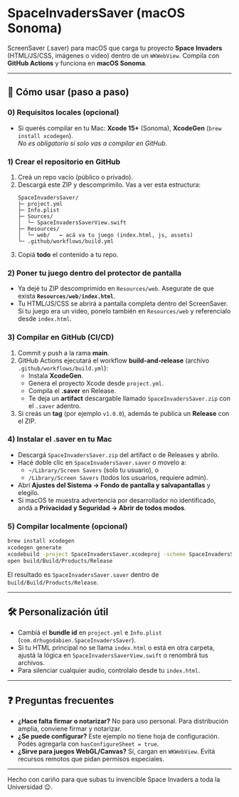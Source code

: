 # SpaceInvadersSaver (macOS Sonoma)

ScreenSaver (.saver) para macOS que carga tu proyecto **Space Invaders** (HTML/JS/CSS, imágenes o video) dentro de un `WKWebView`. Compila con **GitHub Actions** y funciona en **macOS Sonoma**.

---

## 🚀 Cómo usar (paso a paso)

### 0) Requisitos locales (opcional)
- Si querés compilar en tu Mac: **Xcode 15+** (Sonoma), **XcodeGen** (`brew install xcodegen`).  
  *No es obligatorio si solo vas a compilar en GitHub.*

### 1) Crear el repositorio en GitHub
1. Creá un repo vacío (público o privado).
2. Descargá este ZIP y descomprimilo. Vas a ver esta estructura:
   ```
   SpaceInvadersSaver/
   ├─ project.yml
   ├─ Info.plist
   ├─ Sources/
   │  └─ SpaceInvadersSaverView.swift
   ├─ Resources/
   │  └─ web/   ← acá va tu juego (index.html, js, assets)
   └─ .github/workflows/build.yml
   ```
3. Copiá **todo** el contenido a tu repo.

### 2) Poner tu juego dentro del protector de pantalla
- Ya dejé tu ZIP descomprimido en `Resources/web`. Asegurate de que exista **`Resources/web/index.html`**.
- Tu HTML/JS/CSS se abrirá a pantalla completa dentro del ScreenSaver. Si tu juego era un video, ponelo también en `Resources/web` y referencialo desde `index.html`.

### 3) Compilar en GitHub (CI/CD)
1. Commit y push a la rama **main**.
2. GitHub Actions ejecutará el workflow **build-and-release** (archivo `.github/workflows/build.yml`):
   - Instala **XcodeGen**.
   - Genera el proyecto Xcode desde `project.yml`.
   - Compila el **.saver** en Release.
   - Te deja un **artifact** descargable llamado `SpaceInvadersSaver.zip` con el `.saver` adentro.
3. Si creás un **tag** (por ejemplo `v1.0.0`), además te publica un **Release** con el ZIP.

### 4) Instalar el .saver en tu Mac
- Descargá `SpaceInvadersSaver.zip` del artifact o de Releases y abrilo.
- Hacé doble clic en `SpaceInvadersSaver.saver` o movelo a:
  - `~/Library/Screen Savers` (solo tu usuario), o
  - `/Library/Screen Savers` (todos los usuarios, requiere admin).
- Abrí **Ajustes del Sistema → Fondo de pantalla y salvapantallas** y elegilo.
- Si macOS te muestra advertencia por desarrollador no identificado, andá a **Privacidad y Seguridad → Abrir de todos modos**.

### 5) Compilar localmente (opcional)
```bash
brew install xcodegen
xcodegen generate
xcodebuild -project SpaceInvadersSaver.xcodeproj -scheme SpaceInvadersSaver -configuration Release -derivedDataPath build CODE_SIGNING_ALLOWED=NO CODE_SIGNING_REQUIRED=NO CODE_SIGN_IDENTITY="" build
open build/Build/Products/Release
```

El resultado es `SpaceInvadersSaver.saver` dentro de `build/Build/Products/Release`.

---

## 🛠️ Personalización útil
- Cambiá el **bundle id** en `project.yml` e `Info.plist` (`com.drhugodabien.SpaceInvadersSaver`).
- Si tu HTML principal no se llama `index.html` o está en otra carpeta, ajustá la lógica en `SpaceInvadersSaverView.swift` o renombrá tus archivos.
- Para silenciar cualquier audio, controlalo desde tu `index.html`.

---

## ❓ Preguntas frecuentes
- **¿Hace falta firmar o notarizar?** No para uso personal. Para distribución amplia, conviene firmar y notarizar.
- **¿Se puede configurar?** Este ejemplo no tiene hoja de configuración. Podés agregarla con `hasConfigureSheet = true`.
- **¿Sirve para juegos WebGL/Canvas?** Sí, cargan en `WKWebView`. Evitá recursos remotos que pidan permisos especiales.

---

Hecho con cariño para que subas tu invencible Space Invaders a toda la Universidad 😉.
